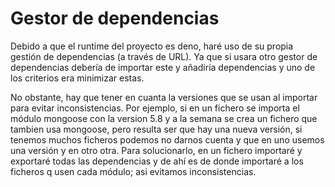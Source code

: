 # Gestor de dependencias

Debido a que el runtime del proyecto es deno, haré uso de su propia gestión de dependencias (a través de URL). Ya que si usara otro gestor de dependencias debería de importar este y añadiría dependencias y uno de los criterios era minimizar estas. 

No obstante, hay que tener en cuanta la versiones que se usan al importar para evitar inconsistencias. Por ejemplo, si en un fichero se importa el módulo mongoose con la version 5.8 y a la semana se crea un fichero que tambien usa mongoose, pero resulta ser que hay una nueva versión, si tenemos muchos ficheros podemos no darnos cuenta y que en uno usemos una versión y en otro otra. Para solucionarlo, en un fichero importaré y exportaré todas las dependencias y de ahí es de donde importaré a los ficheros q usen cada módulo; asi evitamos inconsistencias.